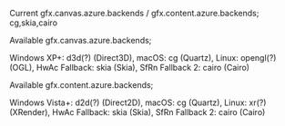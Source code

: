 Current gfx.canvas.azure.backends / gfx.content.azure.backends; cg,skia,cairo

Available gfx.canvas.azure.backends;

Windows XP+: d3d(?) (Direct3D), macOS: cg (Quartz), Linux: opengl(?) (OGL), HwAc Fallback: skia (Skia), SfRn Fallback 2: cairo (Cairo)

Available gfx.content.azure.backends;

Windows Vista+: d2d(?) (Direct2D), macOS: cg (Quartz), Linux: xr(?) (XRender), HwAc Fallback: skia (Skia), SfRn Fallback 2: cairo (Cairo)
